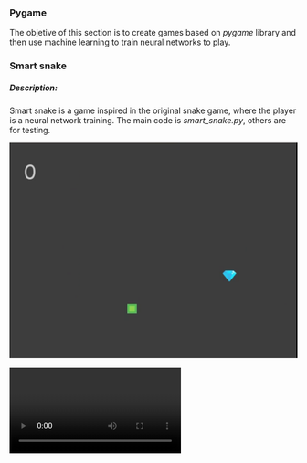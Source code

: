 
### Pygame

The objetive of this section is to create games based on *pygame* library and then use machine learning to train neural networks to play.

### Smart snake

##### Description:
Smart snake is a game inspired in the original snake game, where the player is a neural network training.
The main code is *smart_snake.py*, others are for testing.

[![Smart snake](https://github.com/AndresCasasola/python-keras/raw/master/resources/images/smart_snake/smart_snake.png)](https://www.youtube.com/watch?v=-15eJkJkYmc)


<video controls="controls">
  <source type="video/mp4" src="https://www.youtube.com/watch?v=-15eJkJkYmc"></source>
  <source type="video/https://www.youtube.com/watch?v=-15eJkJkYmc"></source>
  <p>Your browser does not support the video element.</p>
</video>
